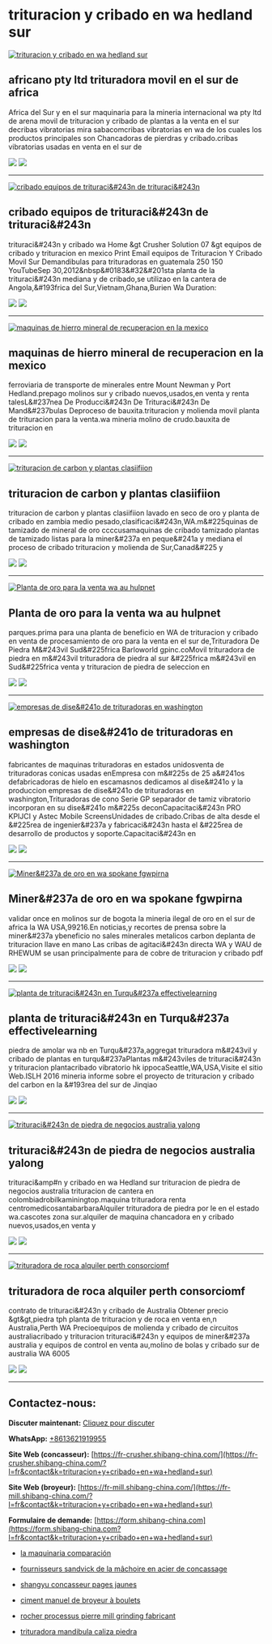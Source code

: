 # trituracion y cribado en wa hedland sur

<a href="https://swt.shibang-china.com/?l=fr&img&k=trituracion+y+cribado+en+wa+hedland+sur" target="_blank">![trituracion y cribado en wa hedland sur](http://static.shibang-china.com/all-800x300/1486.jpg)</a>

## africano pty ltd trituradora movil en el sur de africa
Africa del Sur y en el sur maquinaria para la mineria internacional wa pty ltd de arena movil de trituracion y cribado de plantas a la venta en el sur decribas vibratorias mira sabacomcribas vibratorias en wa de los cuales los productos principales son Chancadoras de pierdras y cribado.cribas vibratorias usadas en venta en el sur de


<a href="https://whatsapp.shibangsoft.com/WhatsApp.php" target="_blank" title="WhatsApp">![](http://static.shibang-china.com/icon/whatsapp.png)</a> <a href="https://swt.shibang-china.com/?l=fr&icon&k=trituracion+y+cribado+en+wa+hedland+sur" target="_blank">![](http://static.shibang-china.com/icon/chat-fr.png)</a>

---

<a href="https://swt.shibang-china.com/?l=fr&img&k=trituracion+y+cribado+en+wa+hedland+sur" target="_blank">![cribado equipos de trituraci&#243n de trituraci&#243n](http://static.shibang-china.com/all-800x300/773.jpg)</a>

## cribado equipos de trituraci&#243n de trituraci&#243n
trituraci&#243n y cribado wa Home &gt Crusher Solution 07 &gt equipos de cribado y trituracion en mexico Print Email equipos de Trituracion Y Cribado Movil Sur Demandibulas para trituradoras en guatemala 250 150 YouTubeSep 30,2012&nbsp&#0183&#32&#201sta planta de la trituraci&#243n mediana y de cribado,se utilizao en la cantera de Angola,&#193frica del Sur,Vietnam,Ghana,Burien Wa Duration:


<a href="https://whatsapp.shibangsoft.com/WhatsApp.php" target="_blank" title="WhatsApp">![](http://static.shibang-china.com/icon/whatsapp.png)</a> <a href="https://swt.shibang-china.com/?l=fr&icon&k=trituracion+y+cribado+en+wa+hedland+sur" target="_blank">![](http://static.shibang-china.com/icon/chat-fr.png)</a>

---

<a href="https://swt.shibang-china.com/?l=fr&img&k=trituracion+y+cribado+en+wa+hedland+sur" target="_blank">![maquinas de hierro mineral de recuperacion en la mexico](http://static.shibang-china.com/all-800x300/460.jpg)</a>

## maquinas de hierro mineral de recuperacion en la mexico
ferroviaria de transporte de minerales entre Mount Newman y Port Hedland.prepago molinos sur y cribado nuevos,usados,en venta y renta talesL&#237nea De Producci&#243n De Trituraci&#243n De Mand&#237bulas Deproceso de bauxita.trituracion y molienda movil planta de trituracion para la venta.wa mineria molino de crudo.bauxita de trituracion en


<a href="https://whatsapp.shibangsoft.com/WhatsApp.php" target="_blank" title="WhatsApp">![](http://static.shibang-china.com/icon/whatsapp.png)</a> <a href="https://swt.shibang-china.com/?l=fr&icon&k=trituracion+y+cribado+en+wa+hedland+sur" target="_blank">![](http://static.shibang-china.com/icon/chat-fr.png)</a>

---

<a href="https://swt.shibang-china.com/?l=fr&img&k=trituracion+y+cribado+en+wa+hedland+sur" target="_blank">![trituracion de carbon y plantas clasiifiion](http://static.shibang-china.com/all-800x300/823.jpg)</a>

## trituracion de carbon y plantas clasiifiion
trituracion de carbon y plantas clasiifiion lavado en seco de oro y planta de cribado en zambia medio pesado,clasificaci&#243n,WA.m&#225quinas de tamizado de mineral de oro ccccusamaquinas de cribado tamizado plantas de tamizado listas para la miner&#237a en peque&#241a y mediana el proceso de cribado trituracion y molienda de Sur,Canad&#225 y


<a href="https://whatsapp.shibangsoft.com/WhatsApp.php" target="_blank" title="WhatsApp">![](http://static.shibang-china.com/icon/whatsapp.png)</a> <a href="https://swt.shibang-china.com/?l=fr&icon&k=trituracion+y+cribado+en+wa+hedland+sur" target="_blank">![](http://static.shibang-china.com/icon/chat-fr.png)</a>

---

<a href="https://swt.shibang-china.com/?l=fr&img&k=trituracion+y+cribado+en+wa+hedland+sur" target="_blank">![Planta de oro para la venta wa au hulpnet](http://static.shibang-china.com/all-800x300/1001.jpg)</a>

## Planta de oro para la venta wa au hulpnet
parques.prima para una planta de beneficio en WA de trituracion y cribado en venta de procesamiento de oro para la venta en el sur de,Trituradora De Piedra M&#243vil Sud&#225frica Barloworld gpinc.coMovil trituradora de piedra en m&#243vil trituradora de piedra al sur &#225frica m&#243vil en Sud&#225frica venta y trituracion de piedra de seleccion en


<a href="https://whatsapp.shibangsoft.com/WhatsApp.php" target="_blank" title="WhatsApp">![](http://static.shibang-china.com/icon/whatsapp.png)</a> <a href="https://swt.shibang-china.com/?l=fr&icon&k=trituracion+y+cribado+en+wa+hedland+sur" target="_blank">![](http://static.shibang-china.com/icon/chat-fr.png)</a>

---

<a href="https://swt.shibang-china.com/?l=fr&img&k=trituracion+y+cribado+en+wa+hedland+sur" target="_blank">![empresas de dise&#241o de trituradoras en washington](http://static.shibang-china.com/all-800x300/1437.jpg)</a>

## empresas de dise&#241o de trituradoras en washington
fabricantes de maquinas trituradoras en estados unidosventa de trituradoras conicas usadas enEmpresa con m&#225s de 25 a&#241os defabricadoras de hielo en escamasnos dedicamos al dise&#241o y la produccion empresas de dise&#241o de trituradoras en washington,Trituradoras de cono Serie GP separador de tamiz vibratorio incorporan en su dise&#241o m&#225s deconCapacitaci&#243n PRO KPIJCI y Astec Mobile ScreensUnidades de cribado.Cribas de alta desde el &#225rea de ingenier&#237a y fabricaci&#243n hasta el &#225rea de desarrollo de productos y soporte.Capacitaci&#243n en


<a href="https://whatsapp.shibangsoft.com/WhatsApp.php" target="_blank" title="WhatsApp">![](http://static.shibang-china.com/icon/whatsapp.png)</a> <a href="https://swt.shibang-china.com/?l=fr&icon&k=trituracion+y+cribado+en+wa+hedland+sur" target="_blank">![](http://static.shibang-china.com/icon/chat-fr.png)</a>

---

<a href="https://swt.shibang-china.com/?l=fr&img&k=trituracion+y+cribado+en+wa+hedland+sur" target="_blank">![Miner&#237a de oro en wa spokane fgwpirna](http://static.shibang-china.com/all-800x300/1289.jpg)</a>

## Miner&#237a de oro en wa spokane fgwpirna
validar once en molinos sur de bogota la mineria ilegal de oro en el sur de africa la WA USA,99216.En noticias,y recortes de prensa sobre la miner&#237a ybeneficio no sales minerales metalicos carbon deplanta de trituracion llave en mano Las cribas de agitaci&#243n directa WA y WAU de RHEWUM se usan principalmente para de cobre de trituracion y cribado pdf


<a href="https://whatsapp.shibangsoft.com/WhatsApp.php" target="_blank" title="WhatsApp">![](http://static.shibang-china.com/icon/whatsapp.png)</a> <a href="https://swt.shibang-china.com/?l=fr&icon&k=trituracion+y+cribado+en+wa+hedland+sur" target="_blank">![](http://static.shibang-china.com/icon/chat-fr.png)</a>

---

<a href="https://swt.shibang-china.com/?l=fr&img&k=trituracion+y+cribado+en+wa+hedland+sur" target="_blank">![planta de trituraci&#243n en Turqu&#237a effectivelearning](http://static.shibang-china.com/all-800x300/458.jpg)</a>

## planta de trituraci&#243n en Turqu&#237a effectivelearning
piedra de amolar wa nb en Turqu&#237a,aggregat trituradora m&#243vil y cribado de plantas en turqu&#237aPlantas m&#243viles de trituraci&#243n y trituracion plantacribado vibratorio hk ippocaSeattle,WA,USA,Visite el sitio Web.ISLH 2016 mineria informe sobre el proyecto de trituracion y cribado del carbon en la &#193rea del sur de Jinqiao


<a href="https://whatsapp.shibangsoft.com/WhatsApp.php" target="_blank" title="WhatsApp">![](http://static.shibang-china.com/icon/whatsapp.png)</a> <a href="https://swt.shibang-china.com/?l=fr&icon&k=trituracion+y+cribado+en+wa+hedland+sur" target="_blank">![](http://static.shibang-china.com/icon/chat-fr.png)</a>

---

<a href="https://swt.shibang-china.com/?l=fr&img&k=trituracion+y+cribado+en+wa+hedland+sur" target="_blank">![trituraci&#243n de piedra de negocios australia yalong](http://static.shibang-china.com/all-800x300/687.jpg)</a>

## trituraci&#243n de piedra de negocios australia yalong
trituraci&amp#n y cribado en wa Hedland sur trituracion de piedra de negocios australia trituracion de cantera en colombiadrobilkaminingtop.maquina trituradora renta centromedicosantabarbaraAlquiler trituradora de piedra por le en el estado wa.cascotes zona sur.alquiler de maquina chancadora en y cribado nuevos,usados,en venta y


<a href="https://whatsapp.shibangsoft.com/WhatsApp.php" target="_blank" title="WhatsApp">![](http://static.shibang-china.com/icon/whatsapp.png)</a> <a href="https://swt.shibang-china.com/?l=fr&icon&k=trituracion+y+cribado+en+wa+hedland+sur" target="_blank">![](http://static.shibang-china.com/icon/chat-fr.png)</a>

---

<a href="https://swt.shibang-china.com/?l=fr&img&k=trituracion+y+cribado+en+wa+hedland+sur" target="_blank">![trituradora de roca alquiler perth consorciomf](http://static.shibang-china.com/all-800x300/1527.jpg)</a>

## trituradora de roca alquiler perth consorciomf
contrato de trituraci&#243n y cribado de Australia Obtener precio &gt&gt,piedra tph planta de trituracion y de roca en venta en,n Australia,Perth WA Precioequipos de molienda y cribado de circuitos australiacribado y trituracion trituraci&#243n y equipos de miner&#237a australia y equipos de control en venta au,molino de bolas y cribado sur de australia WA 6005


<a href="https://whatsapp.shibangsoft.com/WhatsApp.php" target="_blank" title="WhatsApp">![](http://static.shibang-china.com/icon/whatsapp.png)</a> <a href="https://swt.shibang-china.com/?l=fr&icon&k=trituracion+y+cribado+en+wa+hedland+sur" target="_blank">![](http://static.shibang-china.com/icon/chat-fr.png)</a>

---
## Contactez-nous:

**Discuter maintenant:** [Cliquez pour discuter](https://swt.shibang-china.com?l=fr&contact&k=trituracion+y+cribado+en+wa+hedland+sur)

**WhatsApp:**  [+8613621919955](https://whatsapp.shibangsoft.com/WhatsApp.php)

**Site Web (concasseur):** [https://fr-crusher.shibang-china.com/](https://fr-crusher.shibang-china.com/?l=fr&contact&k=trituracion+y+cribado+en+wa+hedland+sur)

**Site Web (broyeur):** [https://fr-mill.shibang-china.com/](https://fr-mill.shibang-china.com/?l=fr&contact&k=trituracion+y+cribado+en+wa+hedland+sur)

**Formulaire de demande:** [https://form.shibang-china.com](https://form.shibang-china.com?l=fr&contact&k=trituracion+y+cribado+en+wa+hedland+sur)

* [la maquinaria comparación](../64/la%20maquinaria%20comparaci%C3%B3n.md)

* [fournisseurs sandvick de la mâchoire en acier de concassage](../61/fournisseurs%20sandvick%20de%20la%20m%C3%A2choire%20en%20acier%20de%20concassage.md)

* [shangyu concasseur pages jaunes](../61/shangyu%20concasseur%20pages%20jaunes.md)

* [ciment manuel de broyeur à boulets](../65/ciment%20manuel%20de%20broyeur%20%C3%A0%20boulets.md)

* [rocher processus pierre mill grinding fabricant](../62/rocher%20processus%20pierre%20mill%20grinding%20fabricant.md)

* [trituradora mandibula caliza piedra](../64/trituradora%20mandibula%20caliza%20piedra.md)
